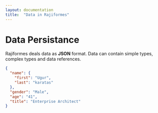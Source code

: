 ```yaml
---
layout: documentation
title:  "Data in Rajiformes"
---
```


# Data Persistance

Rajiformes deals data as **JSON** format. Data can contain simple types, complex types and data references.

```JSON
{
  "name": {
    "first": "Ugur",
    "last": "karatas"
  },
  "gender": "Male",
  "age": "41",
  "title": "Enterprise Architect"
}
```
